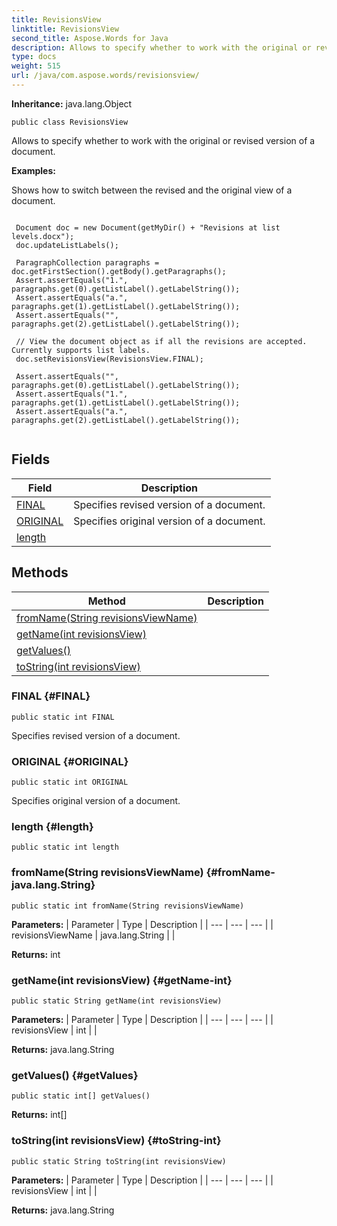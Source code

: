 ```yaml
---
title: RevisionsView
linktitle: RevisionsView
second_title: Aspose.Words for Java
description: Allows to specify whether to work with the original or revised version of a document in Java.
type: docs
weight: 515
url: /java/com.aspose.words/revisionsview/
---
```


**Inheritance:**
java.lang.Object
```
public class RevisionsView
```

Allows to specify whether to work with the original or revised version of a document.

 **Examples:** 

Shows how to switch between the revised and the original view of a document.

```

 Document doc = new Document(getMyDir() + "Revisions at list levels.docx");
 doc.updateListLabels();

 ParagraphCollection paragraphs = doc.getFirstSection().getBody().getParagraphs();
 Assert.assertEquals("1.", paragraphs.get(0).getListLabel().getLabelString());
 Assert.assertEquals("a.", paragraphs.get(1).getListLabel().getLabelString());
 Assert.assertEquals("", paragraphs.get(2).getListLabel().getLabelString());

 // View the document object as if all the revisions are accepted. Currently supports list labels.
 doc.setRevisionsView(RevisionsView.FINAL);

 Assert.assertEquals("", paragraphs.get(0).getListLabel().getLabelString());
 Assert.assertEquals("1.", paragraphs.get(1).getListLabel().getLabelString());
 Assert.assertEquals("a.", paragraphs.get(2).getListLabel().getLabelString());
 
```
## Fields

| Field | Description |
| --- | --- |
| [FINAL](#FINAL) | Specifies revised version of a document. |
| [ORIGINAL](#ORIGINAL) | Specifies original version of a document. |
| [length](#length) |  |
## Methods

| Method | Description |
| --- | --- |
| [fromName(String revisionsViewName)](#fromName-java.lang.String) |  |
| [getName(int revisionsView)](#getName-int) |  |
| [getValues()](#getValues) |  |
| [toString(int revisionsView)](#toString-int) |  |
### FINAL {#FINAL}
```
public static int FINAL
```


Specifies revised version of a document.

### ORIGINAL {#ORIGINAL}
```
public static int ORIGINAL
```


Specifies original version of a document.

### length {#length}
```
public static int length
```


### fromName(String revisionsViewName) {#fromName-java.lang.String}
```
public static int fromName(String revisionsViewName)
```




**Parameters:**
| Parameter | Type | Description |
| --- | --- | --- |
| revisionsViewName | java.lang.String |  |

**Returns:**
int
### getName(int revisionsView) {#getName-int}
```
public static String getName(int revisionsView)
```




**Parameters:**
| Parameter | Type | Description |
| --- | --- | --- |
| revisionsView | int |  |

**Returns:**
java.lang.String
### getValues() {#getValues}
```
public static int[] getValues()
```




**Returns:**
int[]
### toString(int revisionsView) {#toString-int}
```
public static String toString(int revisionsView)
```




**Parameters:**
| Parameter | Type | Description |
| --- | --- | --- |
| revisionsView | int |  |

**Returns:**
java.lang.String
